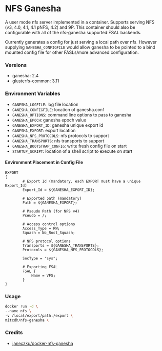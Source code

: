 # NFS Ganesha
A user mode nfs server implemented in a container. Supports serving NFS (v3, 4.0, 4.1, 4.1 pNFS, 4.2) and 9P. This container should also be configurable with all of the nfs-ganesha supported FSAL backends.

Currently generates a config for just serving a local path over nfs. However supplying `GANESHA_CONFIGFILE` would allow ganesha to be pointed to a bind mounted config file for other FASLs/more advanced configuration.

### Versions
* ganesha: 2.4
* glusterfs-common: 3.11

### Environment Variables
* `GANESHA_LOGFILE`: log file location
* `GANESHA_CONFIGFILE`: location of ganesha.conf
* `GANESHA_OPTIONS`: command line options to pass to ganesha
* `GANESHA_EPOCH`: ganesha epoch value
* `GANESHA_EXPORT_ID`: ganesha unique export id
* `GANESHA_EXPORT`: export location
* `GANESHA_NFS_PROTOCOLS`: nfs protocols to support
* `GANESHA_TRANSPORTS`: nfs transports to support
* `GANESHA_BOOTSTRAP_CONFIG`: write fresh config file on start
* `STARTUP_SCRIPT`: location of a shell script to execute on start

#### Environment Placement in Config File
````
EXPORT
{
		# Export Id (mandatory, each EXPORT must have a unique Export_Id)
		Export_Id = ${GANESHA_EXPORT_ID};

		# Exported path (mandatory)
		Path = ${GANESHA_EXPORT};

		# Pseudo Path (for NFS v4)
		Pseudo = /;

		# Access control options
		Access_Type = RW;
		Squash = No_Root_Squash;

		# NFS protocol options
		Transports = ${GANESHA_TRANSPORTS};
		Protocols = ${GANESHA_NFS_PROTOCOLS};

		SecType = "sys";

		# Exporting FSAL
		FSAL {
			Name = VFS;
		}
}
````

### Usage
```bash
docker run -d \
--name nfs \
-v /local/export/path:/export \
mitcdh/nfs-ganesha \
```

### Credits
* [janeczku/docker-nfs-ganesha](https://github.com/janeczku/docker-nfs-ganesha)
